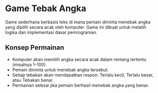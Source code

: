 # Game Tebak Angka

Game sederhana berbasis teks di mana pemain diminta menebak angka yang dipilih secara acak oleh komputer. Game ini dibuat untuk melatih logika dan implementasi dasar pemrograman.

## Konsep Permainan

- Komputer akan memilih angka secara acak dalam rentang tertentu (misalnya 1–100).
- Pemain diminta untuk menebak angka tersebut.
- Setiap tebakan akan mendapatkan respon: Terlalu kecil, Terlalu besar, atau Tebakan benar.
- Permainan selesai jika pemain berhasil menebak angka yang benar.
